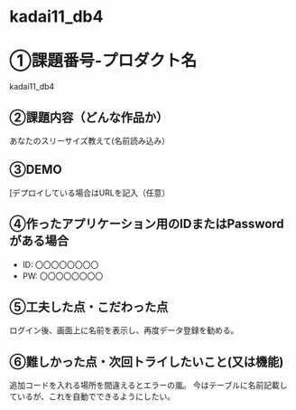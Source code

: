 # kadai11_db4

# ①課題番号-プロダクト名
kadai11_db4

## ②課題内容（どんな作品か）

あなたのスリーサイズ教えて(名前読み込み）

## ③DEMO

[デプロイしている場合はURLを記入（任意）

## ④作ったアプリケーション用のIDまたはPasswordがある場合

- ID: 〇〇〇〇〇〇〇〇
- PW: 〇〇〇〇〇〇〇〇

## ⑤工夫した点・こだわった点
ログイン後、画面上に名前を表示し、再度データ登録を勧める。

## ⑥難しかった点・次回トライしたいこと(又は機能)
追加コードを入れる場所を間違えるとエラーの嵐。
今はテーブルに名前記載しているが、これを自動でできるようにしたい。

